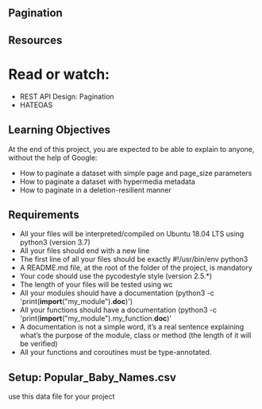 ## Pagination
## Resources
# Read or watch:

- REST API Design: Pagination
- HATEOAS
## Learning Objectives
At the end of this project, you are expected to be able to explain to anyone, without the help of Google:

- How to paginate a dataset with simple page and page_size parameters
- How to paginate a dataset with hypermedia metadata
- How to paginate in a deletion-resilient manner
## Requirements
- All your files will be interpreted/compiled on Ubuntu 18.04 LTS using python3 (version 3.7)
- All your files should end with a new line
- The first line of all your files should be exactly #!/usr/bin/env python3
- A README.md file, at the root of the folder of the project, is mandatory
- Your code should use the pycodestyle style (version 2.5.*)
- The length of your files will be tested using wc
- All your modules should have a documentation (python3 -c 'print(__import__("my_module").__doc__)')
- All your functions should have a documentation (python3 -c 'print(__import__("my_module").my_function.__doc__)'
- A documentation is not a simple word, it’s a real sentence explaining what’s the purpose of the module, class or method (the length of it will be verified)
- All your functions and coroutines must be type-annotated.
## Setup: Popular_Baby_Names.csv
use this data file for your project
